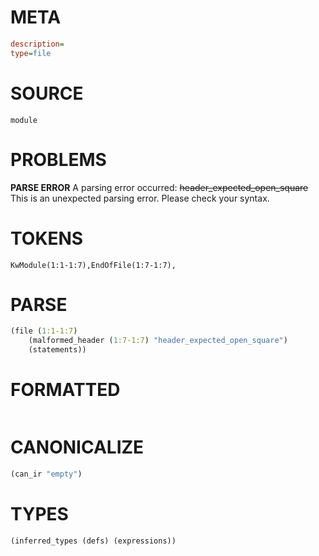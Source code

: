 # META
~~~ini
description=
type=file
~~~
# SOURCE
~~~roc
module
~~~
# PROBLEMS
**PARSE ERROR**
A parsing error occurred: ~~header_expected_open_square~~
This is an unexpected parsing error. Please check your syntax.

# TOKENS
~~~zig
KwModule(1:1-1:7),EndOfFile(1:7-1:7),
~~~
# PARSE
~~~clojure
(file (1:1-1:7)
	(malformed_header (1:7-1:7) "header_expected_open_square")
	(statements))
~~~
# FORMATTED
~~~roc

~~~
# CANONICALIZE
~~~clojure
(can_ir "empty")
~~~
# TYPES
~~~clojure
(inferred_types (defs) (expressions))
~~~